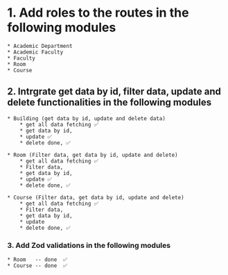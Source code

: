 # 1. Add roles to the routes in the following modules

    * Academic Department
    * Academic Faculty
    * Faculty
    * Room
    * Course

## 2. Intrgrate get data by id, filter data, update and delete functionalities in the following modules

    * Building (get data by id, update and delete data) 
        * get all data fetching ✅
        * get data by id, 
        * update ✅
        * delete done, ✅

    * Room (Filter data, get data by id, update and delete)
        * get all data fetching ✅
        * Filter data, 
        * get data by id, 
        * update ✅
        * delete done, ✅

    * Course (Filter data, get data by id, update and delete)
        * get all data fetching ✅
        * Filter data, 
        * get data by id, 
        * update
        * delete done, ✅

### 3. Add Zod validations in the following modules

    * Room   -- done  ✅
    * Course -- done  ✅
